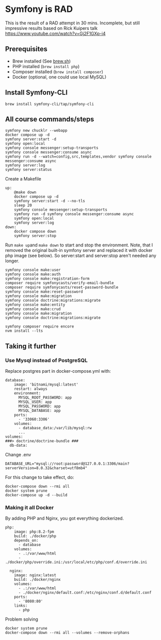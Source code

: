 # Symfony is RAD

This is the result of a RAD attempt in 30 mins.
Incomplete, but still impressive results based on Rick Kuipers talk
https://www.youtube.com/watch?v=Gj2F1GXp-i4

## Prerequisites

* Brew installed (See [brew.sh](/https://brew.sh))
* PHP installed (`brew install php`)
* Composer installed (`brew install composer`)
* Docker (optional, one could use local MySQL)

## Install Symfony-CLI

`brew install symfony-cli/tap/symfony-cli`

## All course commands/steps
```
symfony new chucklr --webapp
docker compose up -d
symfony server:start -d
symfony open:local
symfony console messenger:setup-transports
symfony console messenger:consume async
symfony run -d --watch=config,src,templates,vendor symfony console messenger:consume async
symfony server:log 
symfony server:status
```

Create a Makefile

```
up:
	@make down
	docker compose up -d
	symfony server:start -d --no-tls
	sleep 20
	symfony console messenger:setup-transports
	symfony run -d symfony console messenger:consume async
	symfony open:local
	symfony server:log
down:
	docker compose down
	symfony server:stop
```

Run `make up`and `make down` to start and stop the environment.
Note, that I removed the original built-in symfony server and replaced it with docker php image (see below). So server:start and server:stop aren't needed any longer.

```
symfony console make:user
symfony console make:auth
symfony console make:registration-form
composer require symfonycasts/verify-email-bundle
composer require symfonycasts/reset-password-bundle
symfony console make:reset-password
symfony console make:migration
symfony console doctrine:migrations:migrate
symfony console make:entity
symfony console make:crud 
symfony console make:migration
symfony console doctrine:migrations:migrate

symfony composer require encore
nvm install --lts

```

## Taking it further

### Use Mysql instead of PostgreSQL
Replace postgres part in docker-compose.yml with:
```
database:
    image: 'bitnami/mysql:latest'
    restart: always
    environment:
      MYSQL_ROOT_PASSWORD: app
      MYSQL_USER: app
      MYSQL_PASSWORD: app
      MYSQL_DATABASE: app
    ports:
      - '33060:3306'
    volumes:
      - database_data:/var/lib/mysql:rw
      ...
volumes:
###> doctrine/doctrine-bundle ###
  db-data:
```

Change .env
```
DATABASE_URL="mysql://root:password@127.0.0.1:3306/main?serverVersion=8.0.32&charset=utf8mb4"
```

For this change to take effect, do:

```
docker-compose down --rmi all
docker system prune
docker-compose up -d --build
```

### Making it all Docker

By adding PHP and Nginx, you got everything dockerized.
```
php:
    image: php:8.2-fpm
    build: ./docker/php
    depends_on:
      - database
    volumes:
      - .:/var/www/html
      - ./docker/php/override.ini:/usr/local/etc/php/conf.d/override.ini

  nginx:
    image: nginx:latest
    build: ./docker/nginx
    volumes:
      - .:/var/www/html
      - ./docker/nginx/default.conf:/etc/nginx/conf.d/default.conf
    ports:
      - '8080:80'
    links:
      - php
```

Problem solving
```
docker system prune
docker-compose down --rmi all --volumes --remove-orphans

